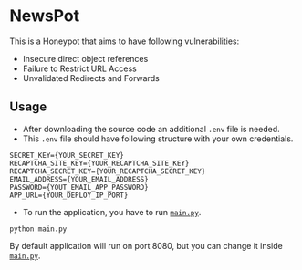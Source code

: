# NewsPot

This is a Honeypot that aims to have following vulnerabilities:
- Insecure direct object references
- Failure to Restrict URL Access
- Unvalidated Redirects and Forwards

## Usage
- After downloading the source code an additional ```.env``` file is needed.
- This ```.env``` file should have following structure with your own credentials.
```
SECRET_KEY={YOUR_SECRET_KEY}
RECAPTCHA_SITE_KEY={YOUR_RECAPTCHA_SITE_KEY}
RECAPTCHA_SECRET_KEY={YOUR_RECAPTCHA_SECRET_KEY}
EMAIL_ADDRESS={YOUR_EMAIL_ADDRESS}
PASSWORD={YOUT_EMAIL_APP_PASSWORD}
APP_URL={YOUR_DEPLOY_IP_PORT}
```
- To run the application, you have to run [```main.py```](https://github.com/atahf/NewsPot/blob/main/main.py).
```
python main.py
```
By default application will run on port 8080, but you can change it inside [```main.py```](https://github.com/atahf/NewsPot/blob/main/main.py).
